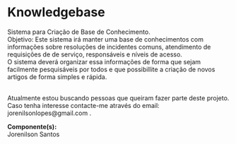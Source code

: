 ﻿Knowledgebase
=============

Sistema para Criação de Base de Conhecimento.<br>
Objetivo: Este sistema irá manter uma base de conhecimentos com informações sobre resoluções de incidentes comuns, atendimento de requisições de de serviço, responsáveis e níveis de acesso.<br>
O sistema deverá organizar essa informações de forma que sejam facilmente pesquisáveis por todos e que possibillite a criação de novos artigos de forma simples e rápida.

<br>
Atualmente estou buscando pessoas que queiram fazer parte deste projeto. Caso tenha interesse contacte-me através do email: jorenilsonlopes@gmail.com .<br>


<b>Componente(s):</b><br>Jorenilson Santos